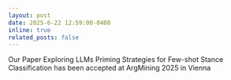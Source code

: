 ```yaml
---
layout: post
date: 2025-6-22 12:59:00-0400
inline: true
related_posts: false
---
```


Our Paper Exploring LLMs Priming Strategies for Few-shot Stance Classification has been accepted at ArgMining 2025 in Vienna
